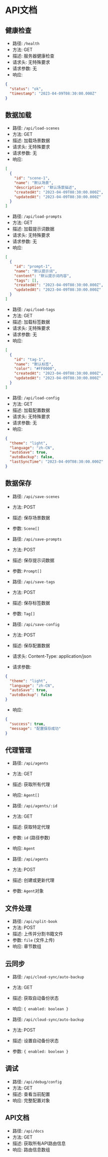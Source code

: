# API文档

## 健康检查
- 路径: `/health`
- 方法: GET
- 描述: 服务器健康检查
- 请求头: 无特殊要求
- 请求参数: 无
- 响应: 
```json
{
  "status": "ok",
  "timestamp": "2023-04-09T08:30:00.000Z"
}
```

## 数据加载
- 路径: `/api/load-scenes`
- 方法: GET
- 描述: 加载场景数据
- 请求头: 无特殊要求
- 请求参数: 无
- 响应: 
```json
[
  {
    "id": "scene-1",
    "name": "默认场景",
    "description": "默认场景描述",
    "createdAt": "2023-04-09T08:30:00.000Z",
    "updatedAt": "2023-04-09T08:30:00.000Z"
  }
]
```

- 路径: `/api/load-prompts`
- 方法: GET
- 描述: 加载提示词数据
- 请求头: 无特殊要求
- 请求参数: 无
- 响应: 
```json
[
  {
    "id": "prompt-1",
    "name": "默认提示词",
    "content": "默认提示词内容",
    "tags": [],
    "createdAt": "2023-04-09T08:30:00.000Z",
    "updatedAt": "2023-04-09T08:30:00.000Z"
  }
]
```

- 路径: `/api/load-tags`
- 方法: GET
- 描述: 加载标签数据
- 请求头: 无特殊要求
- 请求参数: 无
- 响应: 
```json
[
  {
    "id": "tag-1",
    "name": "默认标签",
    "color": "#FF0000",
    "createdAt": "2023-04-09T08:30:00.000Z",
    "updatedAt": "2023-04-09T08:30:00.000Z"
  }
]
```

- 路径: `/api/load-config`
- 方法: GET
- 描述: 加载配置数据
- 请求头: 无特殊要求
- 请求参数: 无
- 响应: 
```json
{
  "theme": "light",
  "language": "zh-CN",
  "autoSave": true,
  "autoBackup": false,
  "lastSyncTime": "2023-04-09T08:30:00.000Z"
}
```

## 数据保存
- 路径: `/api/save-scenes`
- 方法: POST
- 描述: 保存场景数据
- 参数: `Scene[]`

- 路径: `/api/save-prompts`
- 方法: POST
- 描述: 保存提示词数据
- 参数: `Prompt[]`

- 路径: `/api/save-tags`
- 方法: POST
- 描述: 保存标签数据
- 参数: `Tag[]`

- 路径: `/api/save-config`
- 方法: POST
- 描述: 保存配置数据
- 请求头: Content-Type: application/json
- 请求参数: 
```json
{
  "theme": "light",
  "language": "zh-CN",
  "autoSave": true,
  "autoBackup": false
}
```
- 响应: 
```json
{
  "success": true,
  "message": "配置保存成功"
}
```

## 代理管理
- 路径: `/api/agents`
- 方法: GET
- 描述: 获取所有代理
- 响应: `Agent[]`

- 路径: `/api/agents/:id`
- 方法: GET
- 描述: 获取特定代理
- 参数: `id` (路径参数)
- 响应: `Agent`

- 路径: `/api/agents`
- 方法: POST
- 描述: 创建或更新代理
- 参数: `Agent`对象

## 文件处理
- 路径: `/api/split-book`
- 方法: POST
- 描述: 上传并分割书籍文件
- 参数: `file` (文件上传)
- 响应: 章节数组

## 云同步
- 路径: `/api/cloud-sync/auto-backup`
- 方法: GET
- 描述: 获取自动备份状态
- 响应: `{ enabled: boolean }`

- 路径: `/api/cloud-sync/auto-backup`
- 方法: POST
- 描述: 设置自动备份状态
- 参数: `{ enabled: boolean }`

## 调试
- 路径: `/api/debug/config`
- 方法: GET
- 描述: 查看当前配置
- 响应: 完整配置对象

## API文档
- 路径: `/api/docs`
- 方法: GET
- 描述: 获取所有API路由信息
- 响应: 路由信息数组
